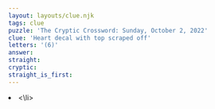 ```yaml
---
layout: layouts/clue.njk
tags: clue
puzzle: 'The Cryptic Crossword: Sunday, October 2, 2022'
clue: 'Heart decal with top scraped off'
letters: '(6)'
answer:
straight:
cryptic:
straight_is_first:
---
```

<li><\li>